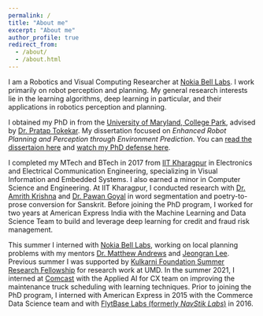 ```yaml
---
permalink: /
title: "About me"
excerpt: "About me"
author_profile: true
redirect_from: 
  - /about/
  - /about.html
---
```

I am a Robotics and Visual Computing Researcher at [Nokia Bell Labs](https://www.bell-labs.com/). I work primarily on robot perception and planning. My general research interests lie in the learning algorithms, deep learning in particular, and their applications in robotics perception and planning. 

I obtained my PhD in from the [University of Maryland, College Park](https://www.cs.umd.edu/), advised by [Dr. Pratap Tokekar](https://tokekar.com/). My dissertation focused on <i>Enhanced Robot Planning and Perception through Environment Prediction</i>. You can [read the dissertaion here](https://arxiv.org/abs/2410.08560) and [watch my PhD defense here](https://www.youtube.com/watch?v=f5Ksj7SdsdM).

I completed my MTech and BTech in 2017 from [IIT Kharagpur](http://www.iitkgp.ac.in/) in Electronics and Electrical Communication Engineering, specializing in Visual Information and Embedded Systems. I also earned a minor in Computer Science and Engineering. At IIT Kharagpur, I conducted research with [Dr. Amrith Krishna](https://krishnamrith12.github.io/) and [Dr. Pawan Goyal](http://cse.iitkgp.ac.in/~pawang/) in word segmentation and poetry-to-prose conversion for Sanskrit. 
Before joining the PhD program, I worked for two years at American Express India with the Machine Learning and Data Science Team to build and leverage deep learning for credit and fraud risk management. 

This summer I interned with [Nokia Bell Labs](https://www.bell-labs.com/), working on local planning problems with my mentors [Dr. Matthew Andrews](https://www.bell-labs.com/about/researcher-profiles/matthewandrews/) and [Jeongran Lee](https://www.bell-labs.com/about/researcher-profiles/jeongranlee/). 
Previous summer I was supported by [Kulkarni Foundation Summer Research Fellowship](https://www.gradschool.umd.edu/funding/student-fellowships-awards/kulkarni-foundation-summer-research-fellowship) for research work at UMD. In the summer 2021, I interned at [Comcast](https://corporate.comcast.com/) with the Applied AI for CX team on improving the maintenance truck scheduling with learning techniques. Prior to joining the PhD program, I interned with American Express in 2015 with the Commerce Data Science team and with [FlytBase Labs (formerly *NavStik Labs*)](https://flytbase.com/) in 2016. 

